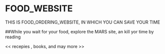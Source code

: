 # FOOD_WEBSITE
THIS IS  FOOD_ORDERING_WEBSITE, IN WHICH YOU CAN SAVE YOUR TIME 

##While you wait for your food, explore the MARS site, an kill yor time by reading 
    
<< recepies ,
              books,
                     and 
                          may more 
                                     >>
